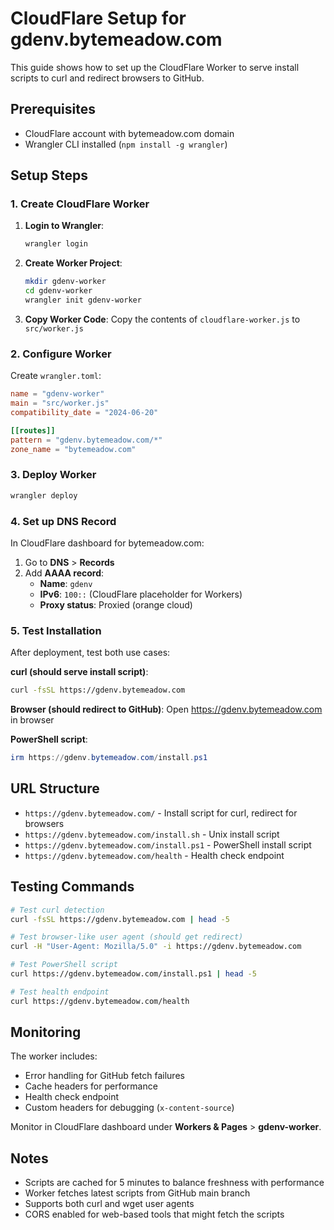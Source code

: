 # CloudFlare Setup for gdenv.bytemeadow.com

This guide shows how to set up the CloudFlare Worker to serve install scripts to curl and redirect browsers to GitHub.

## Prerequisites

- CloudFlare account with bytemeadow.com domain
- Wrangler CLI installed (`npm install -g wrangler`)

## Setup Steps

### 1. Create CloudFlare Worker

1. **Login to Wrangler**:
   ```bash
   wrangler login
   ```

2. **Create Worker Project**:
   ```bash
   mkdir gdenv-worker
   cd gdenv-worker
   wrangler init gdenv-worker
   ```

3. **Copy Worker Code**:
   Copy the contents of `cloudflare-worker.js` to `src/worker.js`

### 2. Configure Worker

Create `wrangler.toml`:
```toml
name = "gdenv-worker"
main = "src/worker.js"
compatibility_date = "2024-06-20"

[[routes]]
pattern = "gdenv.bytemeadow.com/*"
zone_name = "bytemeadow.com"
```

### 3. Deploy Worker

```bash
wrangler deploy
```

### 4. Set up DNS Record

In CloudFlare dashboard for bytemeadow.com:

1. Go to **DNS** > **Records**
2. Add **AAAA record**:
   - **Name**: `gdenv`
   - **IPv6**: `100::` (CloudFlare placeholder for Workers)
   - **Proxy status**: Proxied (orange cloud)

### 5. Test Installation

After deployment, test both use cases:

**curl (should serve install script)**:
```bash
curl -fsSL https://gdenv.bytemeadow.com
```

**Browser (should redirect to GitHub)**:
Open https://gdenv.bytemeadow.com in browser

**PowerShell script**:
```powershell
irm https://gdenv.bytemeadow.com/install.ps1
```

## URL Structure

- `https://gdenv.bytemeadow.com/` - Install script for curl, redirect for browsers
- `https://gdenv.bytemeadow.com/install.sh` - Unix install script
- `https://gdenv.bytemeadow.com/install.ps1` - PowerShell install script
- `https://gdenv.bytemeadow.com/health` - Health check endpoint

## Testing Commands

```bash
# Test curl detection
curl -fsSL https://gdenv.bytemeadow.com | head -5

# Test browser-like user agent (should get redirect)
curl -H "User-Agent: Mozilla/5.0" -i https://gdenv.bytemeadow.com

# Test PowerShell script
curl https://gdenv.bytemeadow.com/install.ps1 | head -5

# Test health endpoint
curl https://gdenv.bytemeadow.com/health
```

## Monitoring

The worker includes:
- Error handling for GitHub fetch failures
- Cache headers for performance
- Health check endpoint
- Custom headers for debugging (`x-content-source`)

Monitor in CloudFlare dashboard under **Workers & Pages** > **gdenv-worker**.

## Notes

- Scripts are cached for 5 minutes to balance freshness with performance
- Worker fetches latest scripts from GitHub main branch
- Supports both curl and wget user agents
- CORS enabled for web-based tools that might fetch the scripts